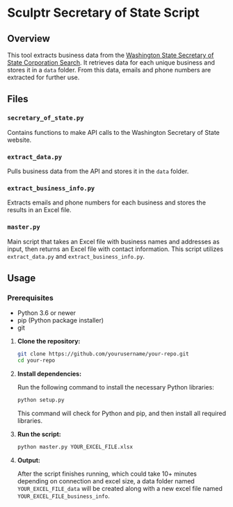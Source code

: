 # Sculptr Secretary of State Script

## Overview

This tool extracts business data from the [Washington State Secretary of State Corporation Search](https://ccfs.sos.wa.gov/#/). It retrieves data for each unique business and stores it in a `data` folder. From this data, emails and phone numbers are extracted for further use.

## Files

### `secretary_of_state.py`
Contains functions to make API calls to the Washington Secretary of State website.

### `extract_data.py`
Pulls business data from the API and stores it in the `data` folder.

### `extract_business_info.py`
Extracts emails and phone numbers for each business and stores the results in an Excel file.

### `master.py`
Main script that takes an Excel file with business names and addresses as input, then returns an Excel file with contact information. This script utilizes `extract_data.py` and `extract_business_info.py`.

## Usage
### Prerequisites 

- Python 3.6 or newer
- pip (Python package installer)
- git

1. **Clone the repository:**

    ```bash
    git clone https://github.com/yourusername/your-repo.git
    cd your-repo
    ```

2. **Install dependencies:**

    Run the following command to install the necessary Python libraries:

    ```bash
    python setup.py
    ```

    This command will check for Python and pip, and then install all required libraries.

3. **Run the script:**

    ```bash
    python master.py YOUR_EXCEL_FILE.xlsx
    ```
2. **Output:**

    After the script finishes running, which could take 10+ minutes depending on connection and excel size, a data folder named `YOUR_EXCEL_FILE_data` will be created along with a new excel file named `YOUR_EXCEL_FILE_business_info`.

